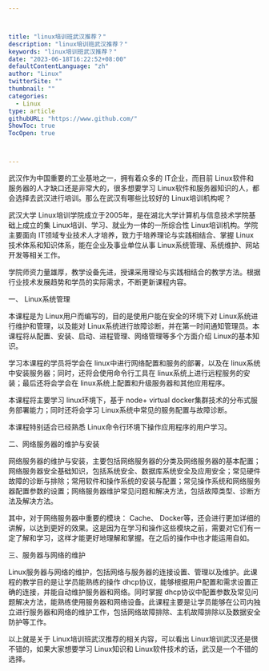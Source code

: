 ```yaml
---



title: "linux培训班武汉推荐？"
description: "linux培训班武汉推荐？"
keywords: "linux培训班武汉推荐？"
date: "2023-06-18T16:22:52+08:00"
defaultContentLanguage: "zh"
author: "Linux"
twitterSite: ""
thumbnail: ""
categories:
  - Linux
type: article
githubURL: "https://www.github.com/"
ShowToc: true
TocOpen: true



---
```


武汉作为中国重要的工业基地之一，拥有着众多的 IT企业，而目前 Linux软件和服务器的人才缺口还是非常大的，很多想要学习 Linux软件和服务器知识的人，都会选择去武汉进行培训。那么在武汉有哪些比较好的 Linux培训机构呢？

武汉大学 Linux培训学院成立于2005年，是在湖北大学计算机与信息技术学院基础上成立的集 Linux培训、学习、就业为一体的一所综合性 Linux培训机构。学院主要面向 IT领域专业技术人才培养，致力于培养理论与实践相结合、掌握 Linux技术体系和知识体系，能在企业及事业单位从事 Linux系统管理、系统维护、网站开发等相关工作。

学院师资力量雄厚，教学设备先进，授课采用理论与实践相结合的教学方法。根据行业技术发展趋势和学员的实际需求，不断更新课程内容。

一、 Linux系统管理

本课程是为 Linux用户而编写的，目的是使用户能在安全的环境下对 Linux系统进行维护和管理，以及能对 Linux系统进行故障诊断，并在第一时间通知管理员。本课程将从配置、安装、启动、进程管理、网络管理等多个方面介绍 Linux的基本知识。

学习本课程的学员将学会在 linux中进行网络配置和服务的部署，以及在 linux系统中安装服务器；同时，还将会使用命令行工具在 linux系统上进行远程服务的安装；最后还将会学会在 linux系统上配置和升级服务器和其他应用程序。

本课程将主要学习 linux环境下，基于 node+ virtual docker集群技术的分布式服务部署能力；同时还将会学习 Linux系统中常见的服务配置与故障诊断。

本课程特别适合已经熟悉 Linux命令行环境下操作应用程序的用户学习。

二、网络服务器的维护与安装

网络服务器的维护与安装，主要包括网络服务器的分类及网络服务器的基本配置；网络服务器安全基础知识，包括系统安全、数据库系统安全及应用安全；常见硬件故障的诊断与排除；常用软件和操作系统的安装与配置；常见操作系统和网络服务器配置参数的设置；网络服务器维护常见问题和解决方法，包括故障类型、诊断方法及解决方法。

其中，对于网络服务器中重要的模块： Cache、 Docker等，还会进行更加详细的讲解，以达到更好的效果。这是因为在学习和操作这些模块之前，需要对它们有一定了解和学习，这样才能更好地理解和掌握。在之后的操作中也才能运用自如。

三、服务器与网络的维护

Linux服务器与网络的维护，包括网络与服务器的连接设置、管理以及维护。此课程的教学目的是让学员能熟练的操作 dhcp协议，能够根据用户配置和需求设置正确的连接，并能自动维护服务器和网络。同时掌握 dhcp协议中配置参数及常见问题解决方法，能熟练使用服务器和网络设备。此课程主要是让学员能够在公司内独立进行服务器和网络的维护工作，包括网络故障排除、主机故障排除以及数据安全防护等工作。

以上就是关于 Linux培训班武汉推荐的相关内容，可以看出 Linux培训武汉还是很不错的，如果大家想要学习 Linux知识和 Linux软件技术的话，武汉是一个不错的选择。
